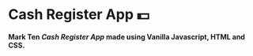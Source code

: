 # Cash Register App 💵
**Mark Ten _Cash Register App_ made using Vanilla Javascript, HTML and CSS.**
